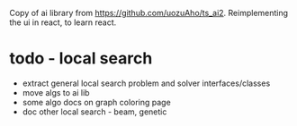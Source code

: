 Copy of ai library from https://github.com/uozuAho/ts_ai2. Reimplementing the ui in react, to learn
react.

# todo - local search
- extract general local search problem and solver interfaces/classes
- move algs to ai lib
- some algo docs on graph coloring page
- doc other local search - beam, genetic
